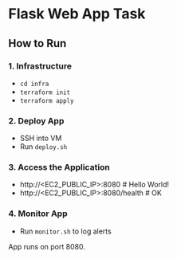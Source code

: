 # Flask Web App Task

## How to Run

### 1. Infrastructure
- `cd infra`
- `terraform init`
- `terraform apply`

### 2. Deploy App
- SSH into VM
- Run `deploy.sh`

### 3. Access the Application
- http://<EC2_PUBLIC_IP>:8080          # Hello World!
- http://<EC2_PUBLIC_IP>:8080/health   # OK

### 4. Monitor App
- Run `monitor.sh` to log alerts

App runs on port 8080.